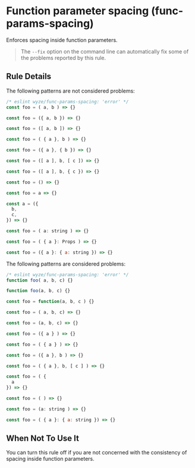 # Function parameter spacing (func-params-spacing)

Enforces spacing inside function parameters.

> The `--fix` option on the command line can automatically fix some of the problems reported by this rule.

## Rule Details

The following patterns are not considered problems:

```js
/* eslint wyze/func-params-spacing: 'error' */
const foo = ( a, b ) => {}

const foo = ({ a, b }) => {}

const foo = ([ a, b ]) => {}

const foo = ( { a }, b ) => {}

const foo = ({ a }, { b }) => {}

const foo = ([ a ], b, [ c ]) => {}

const foo = ([ a ], b, { c }) => {}

const foo = () => {}

const foo = a => {}

const a = ({
  b,
  c,
}) => {}

const foo = ( a: string ) => {}

const foo = ( { a }: Props ) => {}

const foo = ({ a }: { a: string }) => {}
```

The following patterns are considered problems:

```js
/* eslint wyze/func-params-spacing: 'error' */
function foo( a, b, c) {}

function foo(a, b, c) {}

const foo = function(a, b, c ) {}

const foo = ( a, b, c) => {}

const foo = (a, b, c) => {}

const foo = ({ a } ) => {}

const foo = ( { a } ) => {}

const foo = ({ a }, b ) => {}

const foo = ( { a }, b, [ c ] ) => {}

const foo = ( {
  a
}) => {}

const foo = ( ) => {}

const foo = (a: string ) => {}

const foo = ( { a }: { a: string }) => {}
```

## When Not To Use It

You can turn this rule off if you are not concerned with the consistency of spacing inside function parameters.
